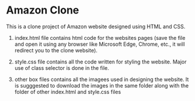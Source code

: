 # Amazon Clone

This is a clone project of Amazon website designed using HTML and CSS.

1. index.html file contains html code for the websites pages
   (save the file and open it using any browser like Microsoft Edge, Chrome, etc.,
   it will redirect you to the clone website).

2. style.css file contains all the code written for styling the website.
   Major use of class selector is done in the file.

3. other box files contains all the imagees used in designing the website.
   It is sugggested to download the images in the same folder along with the folder of other
   index.html and style.css files    
